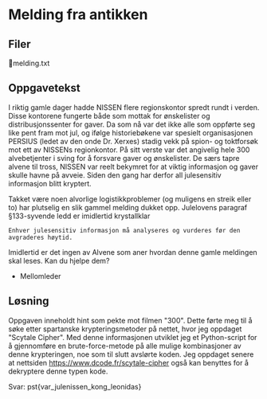 # Melding fra antikken

## Filer
📎melding.txt

## Oppgavetekst
I riktig gamle dager hadde NISSEN flere regionskontor spredt rundt i verden. Disse kontorene fungerte både som mottak for ønskelister og distribusjonssenter for gaver. Da som nå var det ikke alle som oppførte seg like pent fram mot jul, og ifølge historiebøkene var spesielt organisasjonen PERSIUS (ledet av den onde Dr. Xerxes) stadig vekk på spion- og toktforsøk mot ett av NISSENs regionkontor. På sitt verste var det angivelig hele 300 alvebetjenter i sving for å forsvare gaver og ønskelister. De særs tapre alvene til tross, NISSEN var reelt bekymret for at viktig informasjon og gaver skulle havne på avveie. Siden den gang har derfor all julesensitiv informasjon blitt kryptert.

Takket være noen alvorlige logistikkproblemer (og muligens en streik eller to) har plutselig en slik gammel melding dukket opp. Julelovens paragraf §133-syvende ledd er imidlertid krystallklar

``
Enhver julesensitiv informasjon må analyseres og vurderes før den avgraderes høytid.
``

Imidlertid er det ingen av Alvene som aner hvordan denne gamle meldingen skal leses. Kan du hjelpe dem?

- Mellomleder

## Løsning

Oppgaven inneholdt hint som pekte mot filmen "300". Dette førte meg til å søke etter spartanske krypteringsmetoder på nettet, hvor jeg oppdaget "Scytale Cipher". Med denne informasjonen utviklet jeg et Python-script for å gjennomføre en brute-force-metode på alle mulige kombinasjoner av denne krypteringen, noe som til slutt avslørte koden. Jeg oppdaget senere at nettsiden https://www.dcode.fr/scytale-cipher også kan benyttes for å dekryptere denne typen kode.

Svar: pst{var_julenissen_kong_leonidas}
